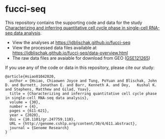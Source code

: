 # fucci-seq

This repository contains the supporting code and data for the study
[Characterizing and inferring quantitative cell cycle phase in single-cell
RNA-seq data analysis][genome-research].

[genome-research]: https://doi.org/10.1101/gr.247759.118

* View the analyses at https://jdblischak.github.io/fucci-seq
* View the processed data files available at https://jdblischak.github.io/fucci-seq/data-overview.html
* The raw data files are avaiable for download from GEO ([GSE121265][geo])

[geo]: http://www.ncbi.nlm.nih.gov/geo/query/acc.cgi?acc=GSE121265

If you use any of the code or data in this repository, please cite our study:

```
@article{Hsiao01042020,
  author = {Hsiao, Chiaowen Joyce and Tung, PoYuan and Blischak, John D. and Burnett, Jonathan E. and Barr, Kenneth A. and Dey,   Kushal K. and Stephens, Matthew and Gilad, Yoav},
  title = {Characterizing and inferring quantitative cell cycle phase in single-cell RNA-seq data analysis},
  volume = {30},
  number = {4},
  pages = {611-621},
  year = {2020},
  doi = {10.1101/gr.247759.118},
  URL = {http://genome.cshlp.org/content/30/4/611.abstract},
  journal = {Genome Research}
}
```

